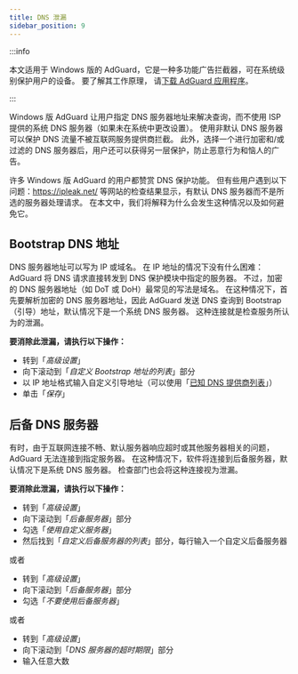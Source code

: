 ```yaml
---
title: DNS 泄漏
sidebar_position: 9
---
```


:::info

本文适用于 Windows 版的 AdGuard，它是一种多功能广告拦截器，可在系统级别保护用户的设备。 要了解其工作原理， 请[下载 AdGuard 应用程序](https://agrd.io/download-kb-adblock)。

:::

Windows 版 AdGuard 让用户指定 DNS 服务器地址来解决查询，而不使用 ISP 提供的系统 DNS 服务器（如果未在系统中更改设置）。 使用非默认 DNS 服务器可以保护 DNS 流量不被互联网服务提供商拦截。 此外，选择一个进行加密和/或过滤的 DNS 服务器后，用户还可以获得另一层保护，防止恶意行为和恼人的广告。

许多 Windows 版 AdGuard 的用户都赞赏 DNS 保护功能。 但有些用户遇到以下问题：https://ipleak.net/ 等网站的检查结果显示，有默认 DNS 服务器而不是所选的服务器处理请求。 在本文中，我们将解释为什么会发生这种情况以及如何避免它。

## Bootstrap DNS 地址

DNS 服务器地址可以写为 IP 或域名。 在 IP 地址的情况下没有什么困难：AdGuard 将 DNS 请求直接转发到 DNS 保护模块中指定的服务器。 不过，加密的 DNS 服务器地址（如 DoT 或 DoH）最常见的写法是域名。 在这种情况下，首先要解析加密的 DNS 服务器地址，因此 AdGuard 发送 DNS 查询到 Bootstrap（引导）地址，默认情况下是一个系统 DNS 服务器。 这种连接就是检查服务所认为的泄漏。

**要消除此泄漏，请执行以下操作：**

- 转到「*高级设置*」
- 向下滚动到「*自定义 Bootstrap 地址的列表*」部分
- 以 IP 地址格式输入自定义引导地址（可以使用「[已知 DNS 提供商列表](https://adguard-dns.io/kb/general/dns-providers/)」）
- 单击「*保存*」

## 后备 DNS 服务器

有时，由于互联网连接不畅、默认服务器响应超时或其他服务器相关的问题，AdGuard 无法连接到指定服务器。 在这种情况下，软件将连接到后备服务器，默认情况下是系统 DNS 服务器。 检查部门也会将这种连接视为泄漏。

**要消除此泄漏，请执行以下操作：**

- 转到「*高级设置*」
- 向下滚动到「*后备服务器*」部分
- 勾选「*使用自定义服务器*」
- 然后找到「*自定义后备服务器的列表*」部分，每行输入一个自定义后备服务器

或者

- 转到「*高级设置*」
- 向下滚动到「*后备服务器*」部分
- 勾选「*不要使用后备服务器*」

或者

- 转到「*高级设置*」
- 向下滚动到「*DNS 服务器的超时期限*」部分
- 输入任意大数
